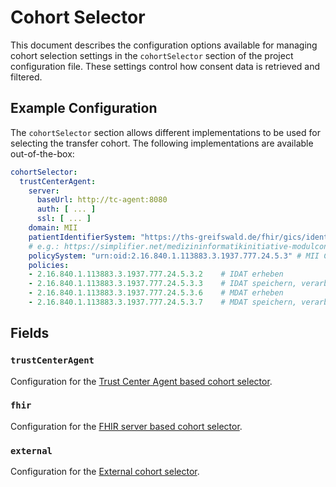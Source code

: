 # Cohort Selector <Badge type="tip" text="Clinical Domain Agent" /> <Badge type="warning" text="Since 5.0" />

This document describes the configuration options available for managing cohort selection settings
in the `cohortSelector` section of the project configuration file. These settings control how
consent data is retrieved and filtered.

## Example Configuration

The `cohortSelector` section allows different implementations to be used for selecting the transfer
cohort. The following implementations are available out-of-the-box:

```yaml
cohortSelector:
  trustCenterAgent:
    server:
      baseUrl: http://tc-agent:8080
      auth: [ ... ]
      ssl: [ ... ]
    domain: MII
    patientIdentifierSystem: "https://ths-greifswald.de/fhir/gics/identifiers/Pseudonym"
    # e.g.: https://simplifier.net/medizininformatikinitiative-modulconsent/2.16.840.1.113883.3.1937.777.24.5.3--20210423105554
    policySystem: "urn:oid:2.16.840.1.113883.3.1937.777.24.5.3" # MII CS Consent Policy
    policies:
    - 2.16.840.1.113883.3.1937.777.24.5.3.2    # IDAT erheben
    - 2.16.840.1.113883.3.1937.777.24.5.3.3    # IDAT speichern, verarbeiten
    - 2.16.840.1.113883.3.1937.777.24.5.3.6    # MDAT erheben
    - 2.16.840.1.113883.3.1937.777.24.5.3.7    # MDAT speichern, verarbeiten
```

## Fields

### `trustCenterAgent`
Configuration for the [Trust Center Agent based cohort selector](./cohort-selector/trustCenterAgent).

### `fhir`
Configuration for the [FHIR server based cohort selector](./cohort-selector/fhir).

### `external`
Configuration for the [External cohort selector](./cohort-selector/external).
